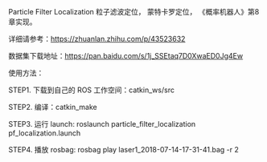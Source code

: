 
Particle Filter Localization 粒子滤波定位， 蒙特卡罗定位， 《概率机器人》第8章实现。

详细请参考：https://zhuanlan.zhihu.com/p/43523632

数据集下载地址：https://pan.baidu.com/s/1j_SSEtaq7D0XwaED0Jg4Ew

使用方法：

STEP1. 下载到自己的 ROS 工作空间：catkin_ws/src

STEP2. 编译：catkin_make

STEP3. 运行 launch: roslaunch particle_filter_localization pf_localization.launch

STEP4. 播放 rosbag: rosbag play laser1_2018-07-14-17-31-41.bag -r 2
